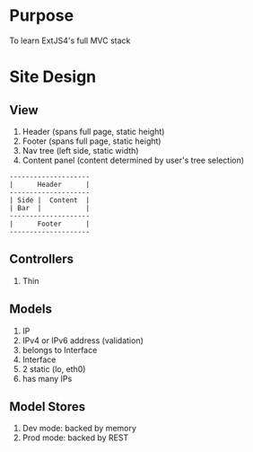 Purpose
=======
To learn ExtJS4's full MVC stack

Site Design
===========

View
----
1. Header (spans full page, static height)
2. Footer (spans full page, static height)
3. Nav tree (left side, static width)
4. Content panel (content determined by user's tree selection)

`--------------------`  
`|      Header      |`  
`--------------------`  
`| Side |  Content  |`  
`| Bar  |           |`  
`--------------------`  
`|      Footer      |`  
`--------------------`

Controllers
-----------
1. Thin

Models
------
1. IP
  1. IPv4 or IPv6 address (validation)
  2. belongs to Interface
2. Interface
  1. 2 static (lo, eth0)
  2. has many IPs
  
Model Stores
------------
1. Dev mode:  backed by memory
2. Prod mode: backed by REST